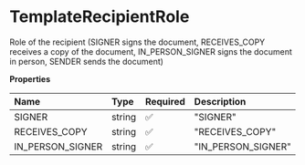 # TemplateRecipientRole

Role of the recipient (SIGNER signs the document, RECEIVES_COPY receives a copy of the document, IN_PERSON_SIGNER signs the document in person, SENDER sends the document)

**Properties**

| Name             | Type   | Required | Description        |
| :--------------- | :----- | :------- | :----------------- |
| SIGNER           | string | ✅       | "SIGNER"           |
| RECEIVES_COPY    | string | ✅       | "RECEIVES_COPY"    |
| IN_PERSON_SIGNER | string | ✅       | "IN_PERSON_SIGNER" |
